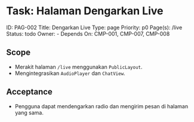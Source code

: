 # Task: Halaman Dengarkan Live
ID: PAG-002
Title: Dengarkan Live
Type: page
Priority: p0
Page(s): /live
Status: todo
Owner: -
Depends On: CMP-001, CMP-007, CMP-008

## Scope
- Merakit halaman `/live` menggunakan `PublicLayout`.
- Mengintegrasikan `AudioPlayer` dan `ChatView`.

## Acceptance
- Pengguna dapat mendengarkan radio dan mengirim pesan di halaman yang sama.
